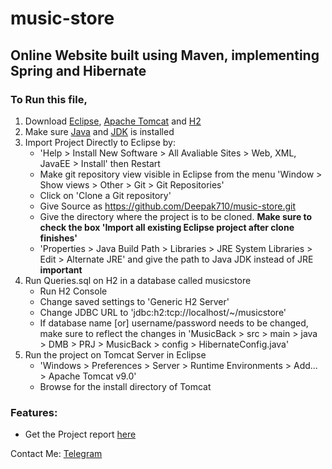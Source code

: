 # music-store

## Online Website built using Maven, implementing Spring and Hibernate

### To Run this file,
1. Download [Eclipse](http://www.eclipse.org/downloads/ "Eclipse Java IDE"), [Apache Tomcat](https://archive.apache.org/dist/tomcat/tomcat-9/v9.0.10/bin/ "Apache Tomcat Server") and [H2](http://www.h2database.com/h2-setup-2017-06-10.exe "H2 Database")
1. Make sure [Java](https://java.com/en/download/ "Java Runtime Environment") and [JDK](https://www.oracle.com/technetwork/java/javase/downloads/index.html "Java Development Kit Standard Edition") is installed
1. Import Project Directly to Eclipse by:
    * 'Help > Install New Software > All Avaliable Sites > Web, XML, JavaEE > Install' then Restart
    * Make git repository view visible in Eclipse from the menu 'Window > Show views > Other > Git > Git Repositories'
    * Click on 'Clone a Git repository'
    * Give Source as https://github.com/Deepak710/music-store.git
    * Give the directory where the project is to be cloned. **Make sure to check the box 'Import all existing Eclipse project after clone finishes'**
    * 'Properties > Java Build Path > Libraries > JRE System Libraries > Edit > Alternate JRE' and give the path to Java JDK instead of JRE **important**
1. Run Queries.sql on H2 in a database called musicstore
   * Run H2 Console
   * Change saved settings to 'Generic H2 Server'
   * Change JDBC URL to 'jdbc:h2:tcp://localhost/~/musicstore'
   * If database name [or] username/password needs to be changed, make sure to reflect the changes in 'MusicBack > src > main > java > DMB > PRJ > MusicBack > config > HibernateConfig.java'
1. Run the project on Tomcat Server in Eclipse
   * 'Windows > Preferences > Server > Runtime Environments > Add... > Apache Tomcat v9.0'
   * Browse for the install directory of Tomcat

### Features:
* Get the Project report [here](https://drive.google.com/open?id=1k9a3gJPrgn0iOOU6jF0xB1z--LzylWpf "Project Report.pdf")

Contact Me: [Telegram](https://t.me/AzorAhoy)
